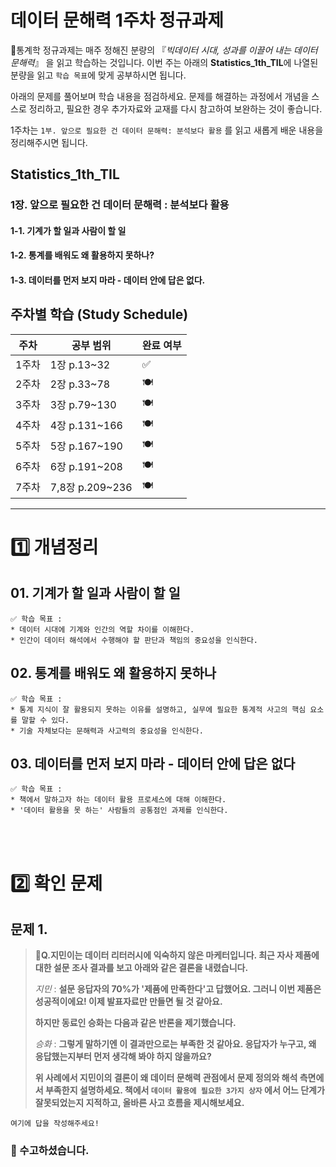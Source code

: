# 데이터 문해력 1주차 정규과제

📌통계학 정규과제는 매주 정해진 분량의 『*빅데이터 시대, 성과를 이끌어 내는 데이터 문해력*』 을 읽고 학습하는 것입니다. 이번 주는 아래의 **Statistics_1th_TIL**에 나열된 분량을 읽고 `학습 목표`에 맞게 공부하시면 됩니다.

아래의 문제를 풀어보며 학습 내용을 점검하세요. 문제를 해결하는 과정에서 개념을 스스로 정리하고, 필요한 경우 추가자료와 교재를 다시 참고하여 보완하는 것이 좋습니다.

1주차는 `1부. 앞으로 필요한 건 데이터 문해력: 분석보다 활용` 를 읽고 새롭게 배운 내용을 정리해주시면 됩니다.


## Statistics_1th_TIL

### 1장. 앞으로 필요한 건 데이터 문해력 : 분석보다 활용
#### 1-1. 기계가 할 일과 사람이 할 일

#### 1-2. 통계를 배워도 왜 활용하지 못하나?

#### 1-3. 데이터를 먼저 보지 마라 - 데이터 안에 답은 없다.



## 주차별 학습 (Study Schedule)

| 주차  | 공부 범위       | 완료 여부 |
| ----- | --------------- | --------- |
| 1주차 | 1장 p.13~32     | ✅         |
| 2주차 | 2장 p.33~78     | 🍽️         |
| 3주차 | 3장 p.79~130    | 🍽️         |
| 4주차 | 4장 p.131~166   | 🍽️         |
| 5주차 | 5장 p.167~190   | 🍽️         |
| 6주차 | 6장 p.191~208   | 🍽️         |
| 7주차 | 7,8장 p.209~236 | 🍽️         |

<!-- 여기까진 그대로 둬 주세요-->



---

# 1️⃣ 개념정리
## 01. 기계가 할 일과 사람이 할 일

```
✅ 학습 목표 :
* 데이터 시대에 기계와 인간의 역할 차이를 이해한다.
* 인간이 데이터 해석에서 수행해야 할 판단과 책임의 중요성을 인식한다. 
```
<!-- 새롭게 배운 내용을 자유롭게 정리해주세요.-->




## 02. 통계를 배워도 왜 활용하지 못하나

```
✅ 학습 목표 :
* 통계 지식이 잘 활용되지 못하는 이유를 설명하고, 실무에 필요한 통계적 사고의 핵심 요소를 말할 수 있다.
* 기술 자체보다는 문해력과 사고력의 중요성을 인식한다. 
```

<!-- 새롭게 배운 내용을 자유롭게 정리해주세요.-->




## 03. 데이터를 먼저 보지 마라 - 데이터 안에 답은 없다
```
✅ 학습 목표 :
* 책에서 말하고자 하는 데이터 활용 프로세스에 대해 이해한다.
* '데이터 활용을 못 하는' 사람들의 공통점인 과제를 인식한다.
```
<!-- 새롭게 배운 내용을 자유롭게 정리해주세요.-->




<br>
<br>

# 2️⃣ 확인 문제

## 문제 1.

> **🧚Q.지민이는 데이터 리터러시에 익숙하지 않은 마케터입니다. 최근 자사 제품에 대한 설문 조사 결과를 보고 아래와 같은 결론을 내렸습니다.**
>
> *지민* : **설문 응답자의 70%가 '제품에 만족한다'고 답했어요. 그러니 이번 제품은 성공적이에요! 이제 발표자료만 만들면 될 것 같아요.**
>
> **하지만 동료인 승화는 다음과 같은 반론을 제기했습니다.**
>
> *승화* : **그렇게 말하기엔 이 결과만으로는 부족한 것 같아요. 응답자가 누구고, 왜 응답했는지부터 먼저 생각해 봐야 하지 않을까요?**
>
> **위 사례에서 지민이의 결론이 왜 데이터 문해력 관점에서 문제 정의와 해석 측면에서 부족한지 설명하세요. 책에서 `데이터 활용에 필요한 3가지 상자` 에서 어느 단계가 잘못되었는지 지적하고, 올바른 사고 흐름을 제시해보세요.**



<!--학습한 개념을 활용하여 자유롭게 설명해 보세요. 구체적인 예시를 들어 설명하면 더욱 좋습니다.-->

<!-- 데이터 문해력의 흐름에 대한 문제입니다. -->

```
여기에 답을 작성해주세요!
```

### 🎉 수고하셨습니다.
